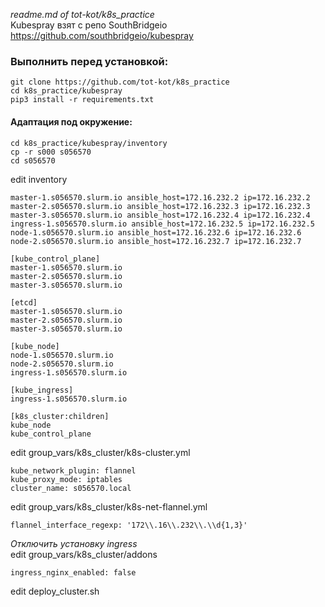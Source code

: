 *readme.md of tot-kot/k8s_practice*  
Kubespray взят с репо SouthBridgeio https://github.com/southbridgeio/kubespray
### Выполнить перед установкой:
```
git clone https://github.com/tot-kot/k8s_practice
cd k8s_practice/kubespray
pip3 install -r requirements.txt
```
#### Адаптация под окружение:
```
cd k8s_practice/kubespray/inventory
cp -r s000 s056570
cd s056570
```
edit inventory
```
master-1.s056570.slurm.io ansible_host=172.16.232.2 ip=172.16.232.2
master-2.s056570.slurm.io ansible_host=172.16.232.3 ip=172.16.232.3
master-3.s056570.slurm.io ansible_host=172.16.232.4 ip=172.16.232.4
ingress-1.s056570.slurm.io ansible_host=172.16.232.5 ip=172.16.232.5
node-1.s056570.slurm.io ansible_host=172.16.232.6 ip=172.16.232.6
node-2.s056570.slurm.io ansible_host=172.16.232.7 ip=172.16.232.7

[kube_control_plane]
master-1.s056570.slurm.io
master-2.s056570.slurm.io
master-3.s056570.slurm.io

[etcd]
master-1.s056570.slurm.io
master-2.s056570.slurm.io
master-3.s056570.slurm.io

[kube_node]
node-1.s056570.slurm.io
node-2.s056570.slurm.io
ingress-1.s056570.slurm.io

[kube_ingress]
ingress-1.s056570.slurm.io

[k8s_cluster:children]
kube_node
kube_control_plane
```
edit group_vars/k8s_cluster/k8s-cluster.yml
```
kube_network_plugin: flannel
kube_proxy_mode: iptables
cluster_name: s056570.local
```
edit group_vars/k8s_cluster/k8s-net-flannel.yml
```
flannel_interface_regexp: '172\\.16\\.232\\.\\d{1,3}'
```
*Отключить установку ingress*  
edit group_vars/k8s_cluster/addons
```
ingress_nginx_enabled: false
```
edit deploy_cluster.sh